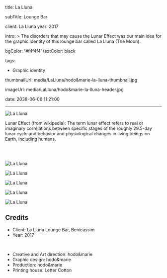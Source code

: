 title: La Lluna

subTitle: Lounge Bar

client: La Lluna
year: 2017

intro: >
  The disorders that may cause the Lunar Effect was our main idea for the graphic identity of this lounge bar called La Lluna (The Moon).

bgColor: '#f4f4f4'
textColor: black

tags:
  - Graphic identity

thumbnailUrl: media/LaLluna/hodo&marie-la-lluna-thumbnail.jpg

imageUrl: media/LaLluna/hodo&marie-la-lluna-header.jpg

date: 2038-06-06 11:21:00



---

<div class="gallery gallery-1">

![La Lluna](/demo/media/LaLluna/hodo&marie-la-lluna-01.jpg)

</div>


Lunar Effect (from wikipedia): The term lunar effect refers to real or imaginary correlations between specific stages of the roughly 29.5-day lunar cycle and behavior and physiological changes in living beings on Earth, including humans. 


<br><br>

<div class="gallery gallery-1">

![La Lluna](/demo/media/LaLluna/hodo&marie-la-lluna-02.png)

</div>

<div class="gallery gallery-2">

![La Lluna](/demo/media/LaLluna/hodo&marie-la-lluna-03.jpg)

![La Lluna](/demo/media/LaLluna/hodo&marie-la-lluna-04.jpg)

</div>

<div class="gallery gallery-1">

![La Lluna](/demo/media/LaLluna/hodo&marie-la-lluna-05.jpg)

</div>

<div class="gallery gallery-1">

![La Lluna](/demo/media/LaLluna/hodo&marie-la-lluna-06.jpg)

</div>

## Credits

* Client: La Lluna Lounge Bar, Benicassim
* Year: 2017  

<br>

* Creative and Art direction: hodo&marie
* Graphic design: hodo&marie
* Production: hodo&marie
* Printing house: Letter Cotton

